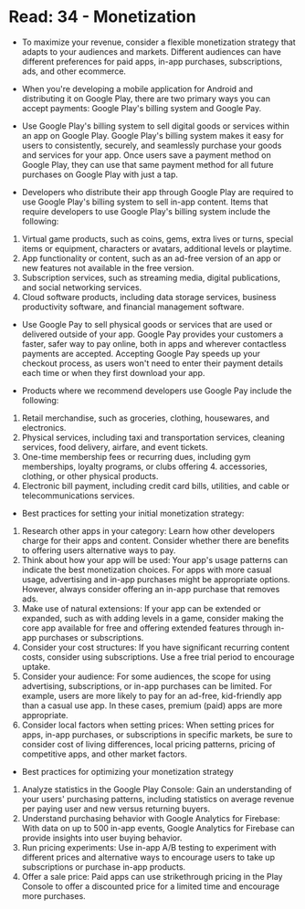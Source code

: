 # Read: 34 - Monetization

* To maximize your revenue, consider a flexible monetization strategy that adapts to your audiences and markets. Different audiences can have different preferences for paid apps, in-app purchases, subscriptions, ads, and other ecommerce.

* When you're developing a mobile application for Android and distributing it on Google Play, there are two primary ways you can accept payments: Google Play's billing system and Google Pay.

* Use Google Play's billing system to sell digital goods or services within an app on Google Play. Google Play's billing system makes it easy for users to consistently, securely, and seamlessly purchase your goods and services for your app. Once users save a payment method on Google Play, they can use that same payment method for all future purchases on Google Play with just a tap.

* Developers who distribute their app through Google Play are required to use Google Play's billing system to sell in-app content. Items that require developers to use Google Play's billing system include the following:
1. Virtual game products, such as coins, gems, extra lives or turns, special items or equipment, characters or avatars, additional levels or playtime.
2. App functionality or content, such as an ad-free version of an app or new features not available in the free version.
3. Subscription services, such as streaming media, digital publications, and social networking services.
4. Cloud software products, including data storage services, business productivity software, and financial management software.

* Use Google Pay to sell physical goods or services that are used or delivered outside of your app. Google Pay provides your customers a faster, safer way to pay online, both in apps and wherever contactless payments are accepted. Accepting Google Pay speeds up your checkout process, as users won't need to enter their payment details each time or when they first download your app.

* Products where we recommend developers use Google Pay include the following:
1. Retail merchandise, such as groceries, clothing, housewares, and electronics.
2. Physical services, including taxi and transportation services, cleaning services, food delivery, airfare, and event tickets.
3. One-time membership fees or recurring dues, including gym memberships, loyalty programs, or clubs offering 4. accessories, clothing, or other physical products.
4. Electronic bill payment, including credit card bills, utilities, and cable or telecommunications services.

* Best practices for setting your initial monetization strategy:
1. Research other apps in your category: Learn how other developers charge for their apps and content. Consider whether there are benefits to offering users alternative ways to pay.
2. Think about how your app will be used: Your app's usage patterns can indicate the best monetization choices. For apps with more casual usage, advertising and in-app purchases might be appropriate options. However, always consider offering an in-app purchase that removes ads.
3. Make use of natural extensions: If your app can be extended or expanded, such as with adding levels in a game, consider making the core app available for free and offering extended features through in-app purchases or subscriptions.
4. Consider your cost structures: If you have significant recurring content costs, consider using subscriptions. Use a free trial period to encourage uptake.
5. Consider your audience: For some audiences, the scope for using advertising, subscriptions, or in-app purchases can be limited. For example, users are more likely to pay for an ad-free, kid-friendly app than a casual use app. In these cases, premium (paid) apps are more appropriate.
6. Consider local factors when setting prices: When setting prices for apps, in-app purchases, or subscriptions in specific markets, be sure to consider cost of living differences, local pricing patterns, pricing of competitive apps, and other market factors.


* Best practices for optimizing your monetization strategy 
1. Analyze statistics in the Google Play Console: Gain an understanding of your users' purchasing patterns, including statistics on average revenue per paying user and new versus returning buyers.
2. Understand purchasing behavior with Google Analytics for Firebase: With data on up to 500 in-app events, Google Analytics for Firebase can provide insights into user buying behavior.
3. Run pricing experiments: Use in-app A/B testing to experiment with different prices and alternative ways to encourage users to take up subscriptions or purchase in-app products.
4. Offer a sale price: Paid apps can use strikethrough pricing in the Play Console to offer a discounted price for a limited time and encourage more purchases.
